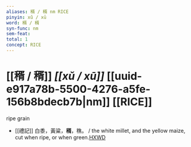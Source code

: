 ```yaml
---
aliases: 稰 / 稰 nm RICE
pinyin: xǔ / xū
word: 稰 / 稰
syn-func: nm
sem-feat: 
total: 1
concept: RICE 
---
```

# [[稰 / 稰]] *[[xǔ / xū]]*  [[uuid-e917a78b-5500-4276-a5fe-156b8bdecb7b|nm]] [[RICE]]
ripe grain
 - [[禮記]] 白黍，黃粱，**稰**，穛。 / the white millet, and the yellow maize, cut when ripe, or when green.[HXWD](https://hxwd.org/textview.html?location=KR1d0052_tls_012-16a.4)